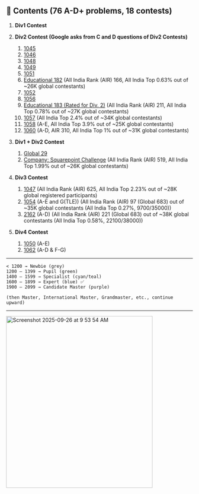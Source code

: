 ## 📂 Contents (76 A-D+ problems, 18 contests)

1. **Div1 Contest**

2. **Div2 Contest (Google asks from C and D questions of Div2 Contests)**

   1. [1045](./div2/1045)
   2. [1046](./div2/1046)
   3. [1048](./div2/1048)
   4. [1049](./div2/1049)
   5. [1051](./div2/1051)
   6. [Educational 182](./div2/Educational182) (All India Rank (AIR) 166, All India Top 0.63% out of ~26K global contestants)
   7. [1052](./div2/1052)
   8. [1056](./div2/1056)
   9. [Educational 183 (Rated for Div. 2)](./div2/Educational183) (All India Rank (AIR) 211, All India Top 0.78% out of ~27K global contestants)
   10. [1057](./div2/1057) (All India Top 2.4% out of ~34K global contestants)
   11. [1058](./div2/1058) (A-E, All India Top 3.9% out of ~25K global contestants)
   12. [1060](./div2/2154) (A-D, AIR 310, All India Top 1% out of ~31K global contestants)

3. **Div1 + Div2 Contest**

   1. [Global 29](./div1+2/29)
   2. [Company: Squarepoint Challenge](.div1+2/1055) (All India Rank (AIR) 519, All India Top 1.99% out of ~26K global contestants)

4. **Div3 Contest**

   1. [1047](./div3/1047) (All India Rank (AIR) 625, All India Top 2.23% out of ~28K global registered participants)
   2. [1054](./div3/1054) (A-E and G(TLE)) (All India Rank (AIR) 97 (Global 683) out of ~35K global contestants (All India Top 0.27%, 9700/35000))
   3. [2162](./div3/2162) (A-D) (All India Rank (AIR) 221 (Global 683) out of ~38K global contestants (All India Top 0.58%, 22100/38000))

5. **Div4 Contest**

   1. [1050](./div2/1050) (A-E)
   2. [1062](./div2/1062) (A-D & F-G)


---

```
< 1200 → Newbie (grey)
1200 – 1399 → Pupil (green)
1400 – 1599 → Specialist (cyan/teal)
1600 – 1899 → Expert (blue) ✅
1900 – 2099 → Candidate Master (purple)

(then Master, International Master, Grandmaster, etc., continue upward)
```

---

<img width="395" height="463" alt="Screenshot 2025-09-26 at 9 53 54 AM" src="https://github.com/user-attachments/assets/02820f03-835e-4d4a-b439-b8132004cc92" />
